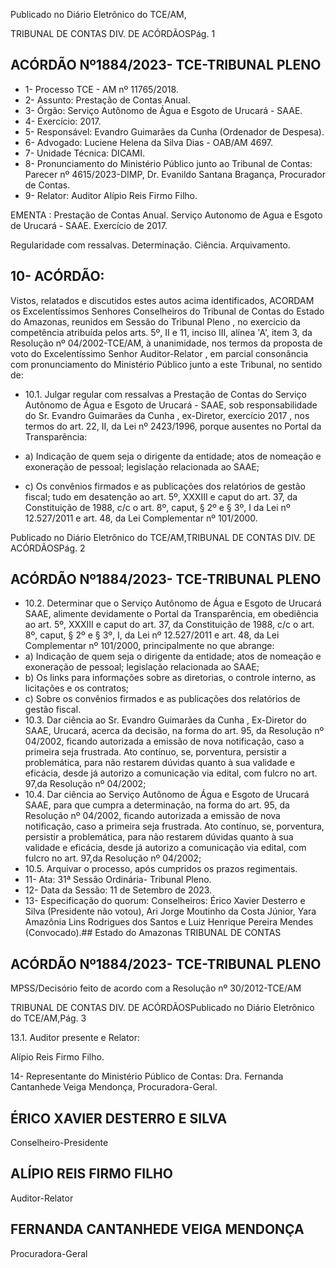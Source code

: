 Publicado  no  Diário  Eletrônico do TCE/AM,

TRIBUNAL DE CONTAS DIV. DE ACÓRDÃOSPág. 1

## ACÓRDÃO Nº1884/2023- TCE-TRIBUNAL PLENO

- 1- Processo TCE - AM nº 11765/2018.
- 2- Assunto: Prestação de Contas Anual.
- 3- Órgão: Serviço Autônomo de Água e Esgoto de Urucará - SAAE.
- 4- Exercício: 2017.
- 5- Responsável: Evandro Guimarães da Cunha (Ordenador de Despesa).
- 6- Advogado: Luciene Helena da Silva Dias - OAB/AM 4697.
- 7- Unidade Técnica: DICAMI.
- 8- Pronunciamento  do  Ministério  Público  junto  ao  Tribunal  de  Contas: Parecer  nº 4615/2023-DIMP, Dr. Evanildo Santana Bragança, Procurador de Contas.
- 9- Relator: Auditor Alípio Reis Firmo Filho.

EMENTA : Prestação de Contas Anual. Serviço Autonomo de Agua e Esgoto de Urucará  -  SAAE. Exercício de 2017.

Regularidade com ressalvas. Determinação. Ciência. Arquivamento.

## 10-  ACÓRDÃO:

Vistos, relatados e discutidos estes autos acima identificados, ACORDAM os Excelentíssimos Senhores Conselheiros do Tribunal de Contas do Estado do Amazonas, reunidos em Sessão do Tribunal Pleno , no exercício da competência atribuída pelos arts. 5º, II e 11, inciso III, alínea 'A', item 3, da  Resolução  nº 04/2002-TCE/AM, à unanimidade, nos termos da proposta de voto do Excelentíssimo Senhor Auditor-Relator , em parcial consonância com pronunciamento do Ministério Público junto a este Tribunal, no sentido de:

- 10.1. Julgar  regular  com  ressalvas a  Prestação  de  Contas  do  Serviço Autônomo de Água e Esgoto de Urucará - SAAE, sob responsabilidade do Sr. Evandro Guimarães da Cunha ,  ex-Diretor, exercício 2017 , nos termos do art. 22, II, da Lei nº 2423/1996, porque ausentes no Portal da Transparência:
- a) Indicação de quem  seja o dirigente da entidade; atos de nomeação  e  exoneração  de  pessoal;  legislação  relacionada  ao SAAE;

- c) Os convênios firmados e as publicações dos relatórios de gestão fiscal; tudo em desatenção ao art. 5º, XXXIII e caput do art. 37, da Constituição de 1988, c/c o art. 8º, caput, § 2º e § 3º, I da Lei nº 12.527/2011 e art. 48, da Lei Complementar nº 101/2000.

Publicado  no  Diário  Eletrônico do TCE/AM,TRIBUNAL DE CONTAS DIV. DE ACÓRDÃOSPág. 2

## ACÓRDÃO Nº1884/2023- TCE-TRIBUNAL PLENO

- 10.2. Determinar que  o Serviço  Autônomo  de  Água  e  Esgoto  de  Urucará  SAAE, alimente devidamente o Portal da Transparência, em obediência ao art. 5º, XXXIII e caput do art. 37, da Constituição de 1988, c/c o art. 8º,  caput,  §  2º  e  §  3º,  I,  da  Lei  nº  12.527/2011  e  art.  48,  da  Lei Complementar nº 101/2000, principalmente no que abrange:
- a) Indicação de  quem  seja  o  dirigente da  entidade; atos de nomeação e exoneração de pessoal;  legislação relacionada ao SAAE;
- b) Os links para informações sobre as diretorias, o controle interno, as licitações e os contratos;
- c) Sobre os convênios firmados e as publicações dos relatórios de gestão fiscal.
- 10.3. Dar ciência ao Sr. Evandro Guimarães da Cunha , Ex-Diretor do SAAE, Urucará,  acerca  da  decisão, na  forma  do  art.  95,  da  Resolução  nº 04/2002,  ficando  autorizada  a  emissão  de  nova  notificação,  caso  a primeira seja frustrada. Ato contínuo, se, porventura, persistir a problemática,  para  não  restarem  dúvidas  quanto  à  sua  validade  e eficácia,  desde já autorizo a comunicação via edital, com fulcro no art. 97,da Resolução nº 04/2002;
- 10.4. Dar  ciência ao  Serviço  Autônomo  de  Água  e  Esgoto  de  Urucará  SAAE,  para  que  cumpra  a  determinação, na  forma  do  art.  95,  da Resolução nº 04/2002, ficando autorizada a emissão de nova notificação, caso a primeira seja frustrada. Ato contínuo, se, porventura, persistir a problemática,  para  não  restarem  dúvidas  quanto  à  sua  validade  e eficácia,  desde já autorizo a comunicação via edital, com fulcro no art. 97,da Resolução nº 04/2002;
- 10.5. Arquivar o processo, após cumpridos os prazos regimentais.
- 11-  Ata: 31ª Sessão Ordinária- Tribunal Pleno.
- 12-  Data da Sessão: 11 de Setembro de 2023.
- 13-  Especificação do quorum: Conselheiros: Érico Xavier Desterro e Silva (Presidente não votou), Ari Jorge Moutinho da Costa Júnior, Yara Amazônia Lins Rodrigues dos Santos e Luiz Henrique Pereira Mendes (Convocado).## Estado do Amazonas TRIBUNAL DE CONTAS

## ACÓRDÃO Nº1884/2023- TCE-TRIBUNAL PLENO

MPSS/Decisório feito de acordo com a Resolução nº 30/2012-TCE/AM

TRIBUNAL DE CONTAS DIV. DE ACÓRDÃOSPublicado  no  Diário  Eletrônico do TCE/AM,Pág. 3

13.1. Auditor presente e Relator:

Alípio Reis Firmo Filho.

14-  Representante do Ministério Público de Contas: Dra. Fernanda Cantanhede Veiga Mendonça, Procuradora-Geral.

## ÉRICO XAVIER DESTERRO E SILVA

Conselheiro-Presidente

## ALÍPIO REIS FIRMO FILHO

Auditor-Relator

## FERNANDA CANTANHEDE VEIGA MENDONÇA

Procuradora-Geral